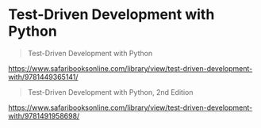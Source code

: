 # Test-Driven Development with Python

> Test-Driven Development with Python

https://www.safaribooksonline.com/library/view/test-driven-development-with/9781449365141/

> Test-Driven Development with Python, 2nd Edition

https://www.safaribooksonline.com/library/view/test-driven-development-with/9781491958698/
